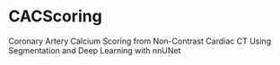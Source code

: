 # CACScoring
Coronary Artery Calcium Scoring from Non-Contrast Cardiac CT Using Segmentation and Deep Learning with nnUNet
